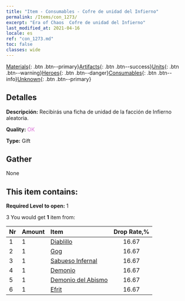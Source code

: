```yaml
---
title: "Item - Consumables - Cofre de unidad del Infierno"
permalink: /Items/con_1273/
excerpt: "Era of Chaos  Cofre de unidad del Infierno"
last_modified_at: 2021-04-16
locale: es
ref: "con_1273.md"
toc: false
classes: wide
---
```

 [Materials](/es/Items/){: .btn .btn--primary}[Artifacts](/es/Items/Artifacts/){: .btn .btn--success}[Units](/es/Items/Units/){: .btn .btn--warning}[Heroes](/es/Items/Heroes/){: .btn .btn--danger}[Consumables](/es/Items/Consumables/){: .btn .btn--info}[Unknown](/es/Items/Unknown/){: .btn .btn--primary}

## Detalles
 **Descripción:** Recibirás una ficha de unidad de la facción de Infierno aleatoria.

 **Quality:** <span style="color: #DA70D6">OK</span>

 **Type:** Gift

## Gather

  None

## This item contains:

 **Required Level to open:** 1

 3 You would get **1** item  from:

  | Nr | Amount |     Item    | Drop Rate,% |
  |:---|:-------|:------------|:---------:|
  | 1 | 1 | [Diablillo](/es/Items/unt_226/) | 16.67 | 
  | 2 | 1 | [Gog](/es/Items/unt_227/) | 16.67 | 
  | 3 | 1 | [Sabueso Infernal](/es/Items/unt_228/) | 16.67 | 
  | 4 | 1 | [Demonio](/es/Items/unt_229/) | 16.67 | 
  | 5 | 1 | [Demonio del Abismo](/es/Items/unt_230/) | 16.67 | 
  | 6 | 1 | [Efrit](/es/Items/unt_231/) | 16.67 | 

